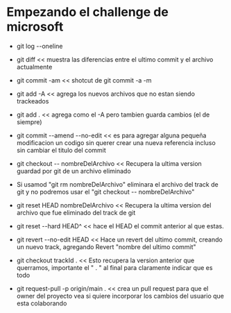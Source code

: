 # Empezando el challenge de microsoft

- git log --oneline

- git diff << muestra las diferencias entre el ultimo commit y el archivo actualmente

- git commit -am << shotcut de git commit -a -m

- git add -A << agrega los nuevos archivos que no estan siendo trackeados

- git add . << agrega como el -A pero tambien guarda cambios (el de siempre)

- git commit --amend --no-edit << es para agregar alguna pequeña modificacion un codigo sin querer crear una nueva referencia incluso sin cambiar el titulo del commit

- git checkout -- nombreDelArchivo << Recupera la ultima version guardad por git de un archivo eliminado

- Si usamod "git rm nombreDelArchivo" eliminara el archivo del track de git y no podremos usar el "git checkout -- nombreDelArchivo"

- git reset HEAD nombreDelArchivo << Recupera la ultima version del archivo que fue eliminado del track de git

- git reset --hard HEAD^ << hace el HEAD el commit anterior al que estas.

- git revert --no-edit HEAD << Hace un revert del ultimo commit, creando un nuevo track, agregando Revert "nombre del ultimo commit"

- git checkout trackId . << Esto recupera la version anterior que querramos, importante el " . " al final para claramente indicar que es todo

- git request-pull -p origin/main . << crea un pull request para que el owner del proyecto vea si quiere incorporar los cambios del usuario que esta colaborando